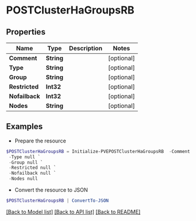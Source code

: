 # POSTClusterHaGroupsRB
## Properties

Name | Type | Description | Notes
------------ | ------------- | ------------- | -------------
**Comment** | **String** |  | [optional] 
**Type** | **String** |  | [optional] 
**Group** | **String** |  | [optional] 
**Restricted** | **Int32** |  | [optional] 
**Nofailback** | **Int32** |  | [optional] 
**Nodes** | **String** |  | [optional] 

## Examples

- Prepare the resource
```powershell
$POSTClusterHaGroupsRB = Initialize-PVEPOSTClusterHaGroupsRB  -Comment null `
 -Type null `
 -Group null `
 -Restricted null `
 -Nofailback null `
 -Nodes null
```

- Convert the resource to JSON
```powershell
$POSTClusterHaGroupsRB | ConvertTo-JSON
```

[[Back to Model list]](../README.md#documentation-for-models) [[Back to API list]](../README.md#documentation-for-api-endpoints) [[Back to README]](../README.md)

